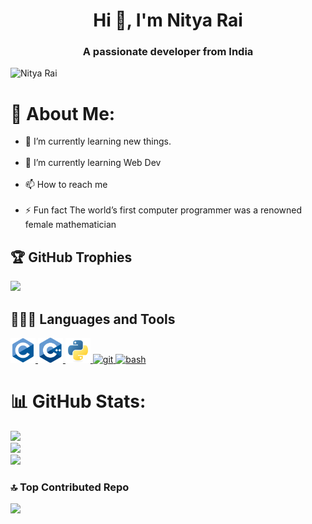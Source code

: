 <h1 align="center">Hi 👋, I'm Nitya Rai</h1>
<h3 align="center">A passionate developer from India</h3>

<p align="left"> <img src="https://komarev.com/ghpvc/?username=Nitya-Rai&label=Profile%20views&color=0e75b6&style=flat" alt="Nitya Rai" /> </p>

# 💫 About Me:

- 🔭 I’m currently learning new things.<br><br>
- 🌱 I’m currently learning Web Dev<br><br>
- 📫 How to reach me <br><br>
- ⚡ Fun fact The world’s first computer programmer was a renowned female mathematician

## 🏆 GitHub Trophies

![](https://github-profile-trophy.vercel.app/?username=Nitya-Rai&theme=radical&no-frame=false&no-bg=true&margin-w=4)



## 👩🏻‍💻 Languages and Tools


<p align="left"> 
  <a href="https://www.cprogramming.com/" target="_blank" rel="noreferrer"> <img src="https://raw.githubusercontent.com/devicons/devicon/master/icons/c/c-original.svg" alt="c" width="40" height="40"/> </a>
  <a href="https://www.w3schools.com/cpp/" target="_blank" rel="noreferrer"> <img src="https://raw.githubusercontent.com/devicons/devicon/master/icons/cplusplus/cplusplus-original.svg" alt="cplusplus" width="40" height="40"/> </a>
  <a href="https://www.python.org" target="_blank" rel="noreferrer"> <img src="https://raw.githubusercontent.com/devicons/devicon/master/icons/python/python-original.svg" alt="python" width="40" height="40"/> </a>
  <a href="https://git-scm.com/" target="_blank" rel="noreferrer"> <img src="https://www.vectorlogo.zone/logos/git-scm/git-scm-icon.svg" alt="git" width="40" height="40"/> </a>
  <a href="https://www.gnu.org/software/bash/" target="_blank" rel="noreferrer"> <img src="https://www.vectorlogo.zone/logos/gnu_bash/gnu_bash-icon.svg" alt="bash" width="40" height="40"/> </a>
</p>

# 📊 GitHub Stats:

![](https://github-readme-stats.vercel.app/api?username=Nitya-Rai&theme=dark&hide_border=false&include_all_commits=true&count_private=false)<br/>
![](https://github-readme-streak-stats.herokuapp.com/?user=Nitya-Rai&theme=dark&hide_border=false)<br/>
![](https://github-readme-stats.vercel.app/api/top-langs/?username=Nitya-Rai&theme=dark&hide_border=false&include_all_commits=true&count_private=false&layout=compact)

### 🔝 Top Contributed Repo

![](https://github-contributor-stats.vercel.app/api?username=Nitya-Rai&limit=5&theme=dark&combine_all_yearly_contributions=true)
